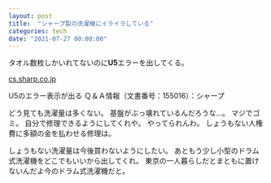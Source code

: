 ```yaml
---
layout: post
title:  "シャープ製の洗濯機にイライラしている"
categories: tech
date: "2021-07-27 00:00:00"
---
```


タオル数枚しかいれてないのに**U5**エラーを出してくる。


<div class="card">
  <a href="http://cs.sharp.co.jp/faq/qa?qid=155016"></a>
  <div class="card__header">
    <a href="http://cs.sharp.co.jp/faq/qa?qid=155016">cs.sharp.co.jp</a>
  </div>
  <div class="card__image">
    <img src="">
  </div>
  <div class="card__title">
    <p>U5のエラー表示が出る Ｑ＆Ａ情報（文書番号：155016）：シャープ</p>
  </div>
  <div class="card__description">
    <p></p>
  </div>
</div>


どう見ても洗濯量は多くない。
基盤がぶっ壊れているんだろうな...。
マジでゴミ。
自分で修理できるようにしてくれや。
やってられんわ。
しょうもない人権費に多額の金を払わせる修理は。

しょうもない洗濯量は今後買わないようにしたい。
あともう少し小型のドラム式洗濯機をどこでもいいから出してくれ。
東京の一人暮らしだとまともに置けないんだよ今のドラム式洗濯機だと。


